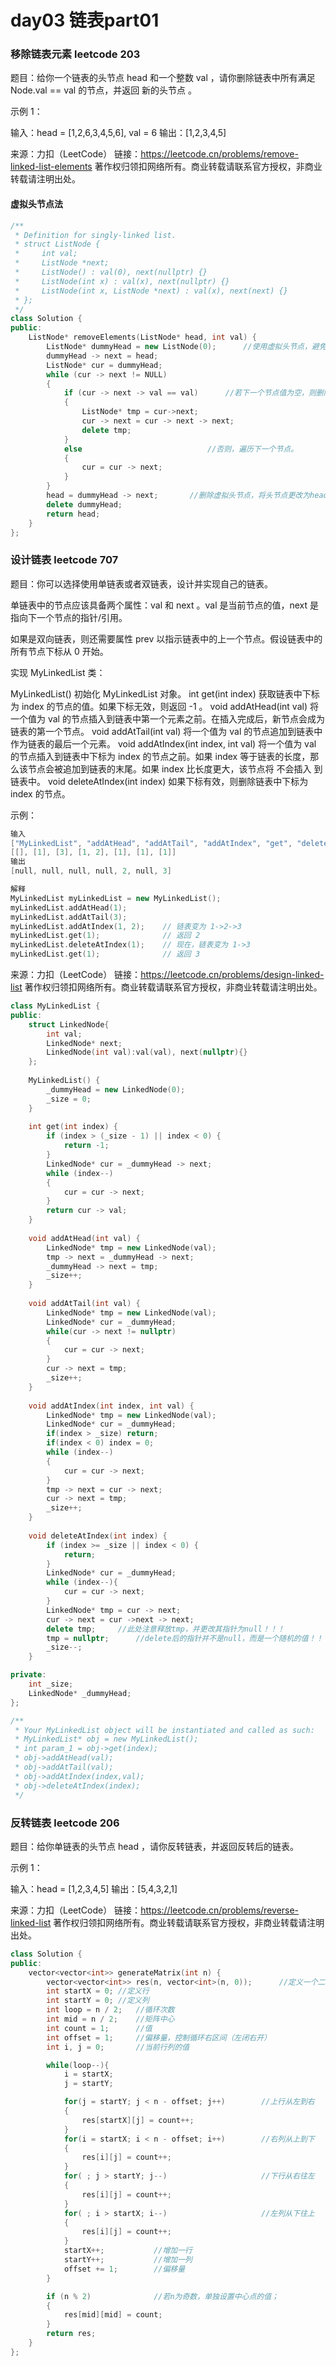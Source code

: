#  day03 链表part01

### 移除链表元素 leetcode 203

题目：给你一个链表的头节点 head 和一个整数 val ，请你删除链表中所有满足 Node.val == val 的节点，并返回 新的头节点 。


示例 1：


输入：head = [1,2,6,3,4,5,6], val = 6
输出：[1,2,3,4,5]

来源：力扣（LeetCode）
链接：https://leetcode.cn/problems/remove-linked-list-elements
著作权归领扣网络所有。商业转载请联系官方授权，非商业转载请注明出处。

#### 虚拟头节点法

```c++
/**
 * Definition for singly-linked list.
 * struct ListNode {
 *     int val;
 *     ListNode *next;
 *     ListNode() : val(0), next(nullptr) {}
 *     ListNode(int x) : val(x), next(nullptr) {}
 *     ListNode(int x, ListNode *next) : val(x), next(next) {}
 * };
 */
class Solution {
public:
    ListNode* removeElements(ListNode* head, int val) {
        ListNode* dummyHead = new ListNode(0);      //使用虚拟头节点，避免头节点是否为空的情况。
        dummyHead -> next = head;
        ListNode* cur = dummyHead;
        while (cur -> next != NULL)
        {
            if (cur -> next -> val == val)      //若下一个节点值为空，则删除该节点。
            {
                ListNode* tmp = cur->next;
                cur -> next = cur -> next -> next;
                delete tmp;
            }
            else                            //否则，遍历下一个节点。
            {
                cur = cur -> next;
            }
        }
        head = dummyHead -> next;       //删除虚拟头节点，将头节点更改为head
        delete dummyHead;
        return head;
    }
};
```

### 设计链表 leetcode 707

题目：你可以选择使用单链表或者双链表，设计并实现自己的链表。

单链表中的节点应该具备两个属性：val 和 next 。val 是当前节点的值，next 是指向下一个节点的指针/引用。

如果是双向链表，则还需要属性 prev 以指示链表中的上一个节点。假设链表中的所有节点下标从 0 开始。

实现 MyLinkedList 类：

MyLinkedList() 初始化 MyLinkedList 对象。
int get(int index) 获取链表中下标为 index 的节点的值。如果下标无效，则返回 -1 。
void addAtHead(int val) 将一个值为 val 的节点插入到链表中第一个元素之前。在插入完成后，新节点会成为链表的第一个节点。
void addAtTail(int val) 将一个值为 val 的节点追加到链表中作为链表的最后一个元素。
void addAtIndex(int index, int val) 将一个值为 val 的节点插入到链表中下标为 index 的节点之前。如果 index 等于链表的长度，那么该节点会被追加到链表的末尾。如果 index 比长度更大，该节点将 不会插入 到链表中。
void deleteAtIndex(int index) 如果下标有效，则删除链表中下标为 index 的节点。


示例：

```c++
输入
["MyLinkedList", "addAtHead", "addAtTail", "addAtIndex", "get", "deleteAtIndex", "get"]
[[], [1], [3], [1, 2], [1], [1], [1]]
输出
[null, null, null, null, 2, null, 3]

解释
MyLinkedList myLinkedList = new MyLinkedList();
myLinkedList.addAtHead(1);
myLinkedList.addAtTail(3);
myLinkedList.addAtIndex(1, 2);    // 链表变为 1->2->3
myLinkedList.get(1);              // 返回 2
myLinkedList.deleteAtIndex(1);    // 现在，链表变为 1->3
myLinkedList.get(1);              // 返回 3
```

来源：力扣（LeetCode）
链接：https://leetcode.cn/problems/design-linked-list
著作权归领扣网络所有。商业转载请联系官方授权，非商业转载请注明出处。

```c++
class MyLinkedList {
public:
    struct LinkedNode{
        int val;
        LinkedNode* next;
        LinkedNode(int val):val(val), next(nullptr){}
    };
    
    MyLinkedList() {
        _dummyHead = new LinkedNode(0);
        _size = 0;
    }
    
    int get(int index) {
        if (index > (_size - 1) || index < 0) {
            return -1;
        }
        LinkedNode* cur = _dummyHead -> next;
        while (index--)
        {
            cur = cur -> next;
        }
        return cur -> val;
    }
    
    void addAtHead(int val) {
        LinkedNode* tmp = new LinkedNode(val);
        tmp -> next = _dummyHead -> next;
        _dummyHead -> next = tmp;
        _size++;
    }
    
    void addAtTail(int val) {
        LinkedNode* tmp = new LinkedNode(val);
        LinkedNode* cur = _dummyHead;
        while(cur -> next != nullptr)
        {
            cur = cur -> next;
        }
        cur -> next = tmp;
        _size++;
    }
    
    void addAtIndex(int index, int val) {
        LinkedNode* tmp = new LinkedNode(val);
        LinkedNode* cur = _dummyHead;
        if(index > _size) return;
        if(index < 0) index = 0;
        while (index--)
        {
            cur = cur -> next;
        }
        tmp -> next = cur -> next;
        cur -> next = tmp;
        _size++;
    }
    
    void deleteAtIndex(int index) {
        if (index >= _size || index < 0) {
            return;
        }
        LinkedNode* cur = _dummyHead;
        while (index--){
            cur = cur -> next;
        }
        LinkedNode* tmp = cur -> next;
        cur -> next = cur ->next -> next;
        delete tmp;		//此处注意释放tmp，并更改其指针为null！！！
        tmp = nullptr;		//delete后的指针并不是null，而是一个随机的值！！！
        _size--;
    }

private:
    int _size;
    LinkedNode* _dummyHead;
};

/**
 * Your MyLinkedList object will be instantiated and called as such:
 * MyLinkedList* obj = new MyLinkedList();
 * int param_1 = obj->get(index);
 * obj->addAtHead(val);
 * obj->addAtTail(val);
 * obj->addAtIndex(index,val);
 * obj->deleteAtIndex(index);
 */
```

### 反转链表 leetcode 206

题目：给你单链表的头节点 head ，请你反转链表，并返回反转后的链表。


示例 1：

输入：head = [1,2,3,4,5]
输出：[5,4,3,2,1]

来源：力扣（LeetCode）
链接：https://leetcode.cn/problems/reverse-linked-list
著作权归领扣网络所有。商业转载请联系官方授权，非商业转载请注明出处。



```c++
class Solution {
public:
    vector<vector<int>> generateMatrix(int n) {
        vector<vector<int>> res(n, vector<int>(n, 0)); 		//定义一个二维数组
        int startX = 0; //定义行
        int startY = 0; //定义列
        int loop = n / 2;   //循环次数
        int mid = n / 2;    //矩阵中心
        int count = 1;      //值
        int offset = 1;     //偏移量，控制循环右区间（左闭右开）
        int i, j = 0;       //当前行列的值

        while(loop--){
            i = startX;
            j = startY;

            for(j = startY; j < n - offset; j++)        //上行从左到右
            {
                res[startX][j] = count++;
            }
            for(i = startX; i < n - offset; i++)        //右列从上到下
            {
                res[i][j] = count++;
            }
            for( ; j > startY; j--)                     //下行从右往左
            {
                res[i][j] = count++;
            }
            for( ; i > startX; i--)                     //左列从下往上
            {
                res[i][j] = count++;
            }
            startX++;           //增加一行
            startY++;           //增加一列
            offset += 1;        //偏移量
        }

        if (n % 2)              //若n为奇数，单独设置中心点的值；
        {
            res[mid][mid] = count;
        }
        return res;
    }
};
```

